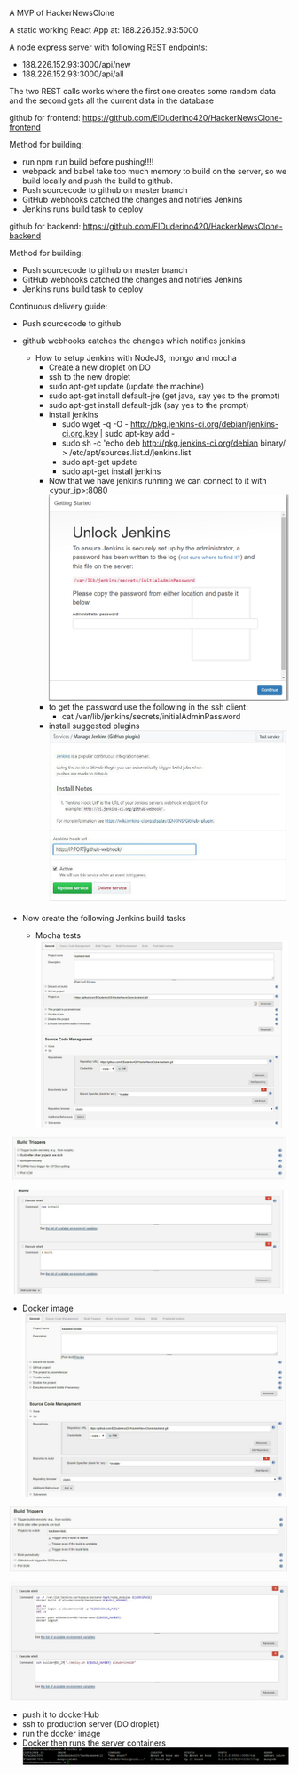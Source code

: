 A MVP of HackerNewsClone

A static working React App at: 188.226.152.93:5000

A node express server with following REST endpoints:
- 188.226.152.93:3000/api/new
- 188.226.152.93:3000/api/all
                        
The two REST calls works where the first one creates some random data and the second gets all the current data in the database

github for frontend: https://github.com/ElDuderino420/HackerNewsClone-frontend

Method for building:
- run npm run build before pushing!!!!
- webpack and babel take too much memory to build on the server, so we build locally and push the build to github.
- Push sourcecode to github on master branch
- GitHub webhooks catched the changes and notifies Jenkins
- Jenkins runs build task to deploy

github for backend: https://github.com/ElDuderino420/HackerNewsClone-backend

Method for building:
- Push sourcecode to github on master branch
- GitHub webhooks catched the changes and notifies Jenkins
- Jenkins runs build task to deploy


Continuous delivery guide:
- Push sourcecode to github
- github webhooks catches the changes which notifies jenkins

  - How to setup Jenkins with NodeJS, mongo and mocha
    - Create a new droplet on DO
    - ssh to the new droplet
    - sudo apt-get update (update the machine)
    - sudo apt-get install default-jre (get java, say yes to the prompt) 
    - sudo apt-get install default-jdk (say yes to the prompt)
    - install jenkins
      - sudo wget -q -O - http://pkg.jenkins-ci.org/debian/jenkins-ci.org.key | sudo apt-key add -
      - sudo sh -c 'echo deb http://pkg.jenkins-ci.org/debian binary/ > /etc/apt/sources.list.d/jenkins.list'
      - sudo apt-get update
      - sudo apt-get install jenkins
    - Now that we have jenkins running we can connect to it with <your_ip>:8080 <br>
	![alt text](https://github.com/ElDuderino420/HackerNewsClone/blob/master/images/jenkins_img1.png "jenkins plugin")
    - to get the password use the following in the ssh client:
      - cat /var/lib/jenkins/secrets/initialAdminPassword 
    - install suggested plugins
![alt text][github-plugin]    
 - Now create the following Jenkins build tasks
 	-  Mocha tests
  ![alt text][scm-test]

  ![alt text][bt-test]

  ![alt text][es-test]
  
  -  Docker image
  ![alt text][scm-docker]

  ![alt text][bt-docker]

  ![alt text][es-docker]

  -  push it to dockerHub
  -  ssh to production server (DO droplet)
  -  run the docker image
- Docker then runs the server containers
  ![alt text][docker-end]
  
[github-plugin]: https://github.com/ElDuderino420/HackerNewsClone/blob/master/images/photo_2017-09-19_15-02-53.jpg "github plugin"
[scm-test]: https://github.com/ElDuderino420/HackerNewsClone/blob/master/images/photo_2017-09-19_15-03-13.jpg "Source Code Management for backend-test"
[bt-test]: https://github.com/ElDuderino420/HackerNewsClone/blob/master/images/photo_2017-09-19_15-03-26.jpg "Build Triggers for backend-test"
[es-test]: https://github.com/ElDuderino420/HackerNewsClone/blob/master/images/photo_2017-09-19_15-03-31.jpg "Executive Shell"
[scm-docker]: https://github.com/ElDuderino420/HackerNewsClone/blob/master/images/photo_2017-09-19_15-03-37.jpg "Source Code Management for backend-docker"
[bt-docker]: https://github.com/ElDuderino420/HackerNewsClone/blob/master/images/photo_2017-09-19_15-03-45.jpg "Build triggers for backend-docker"
[es-docker]: https://github.com/ElDuderino420/HackerNewsClone/blob/master/images/photo_2017-09-19_15-03-56.jpg "build environment, bindings and executive Shells"
[docker-end]: https://github.com/ElDuderino420/HackerNewsClone/blob/master/images/Screenshot_1.png "Docker running"

